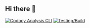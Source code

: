 ## Hi there 👋

<!--

**Here are some ideas to get you started:**

🙋‍♀️ A short introduction - what is your organization all about?
🌈 Contribution guidelines - how can the community get involved?
👩‍💻 Useful resources - where can the community find your docs? Is there anything else the community should know?
🍿 Fun facts - what does your team eat for breakfast?
🧙 Remember, you can do mighty things with the power of [Markdown](https://docs.github.com/github/writing-on-github/getting-started-with-writing-and-formatting-on-github/basic-writing-and-formatting-syntax)
-->
[![Codacy Analysis CLI](https://github.com/Kitsu-Team/NimbusB0T/actions/workflows/main.yml/badge.svg)](https://github.com/Kitsu-Team/NimbusB0T/actions/workflows/main.yml) [![Testing/Build](https://github.com/Kitsu-Team/NimbusB0T_GO/actions/workflows/main.yml/badge.svg)](https://github.com/Kitsu-Team/NimbusB0T_GO/actions/workflows/main.yml)
